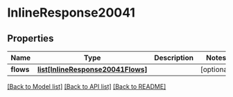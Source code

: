 # InlineResponse20041

## Properties
Name | Type | Description | Notes
------------ | ------------- | ------------- | -------------
**flows** | [**list[InlineResponse20041Flows]**](InlineResponse20041Flows.md) |  | [optional] 

[[Back to Model list]](../README.md#documentation-for-models) [[Back to API list]](../README.md#documentation-for-api-endpoints) [[Back to README]](../README.md)

